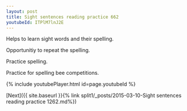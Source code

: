 ```yaml
---
layout: post
title: Sight sentences reading practice 662
youtubeId: ITPlM7lnJ2E
---
```

 
 
Helps to learn sight words and their spelling.

Opportunitiy to repeat the spelling. 

Practice spelling. 
 
Practice for spelling bee competitions. 
 
{% include youtubePlayer.html id=page.youtubeId %}
 
 

[Next]({{ site.baseurl }}{% link  split1/_posts/2015-03-10-Sight sentences reading practice 1262.md%})
 

